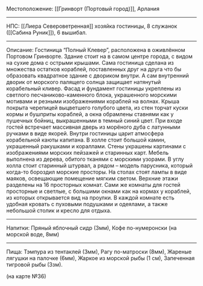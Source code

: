 Местоположение: [[Гринворт (Портовый город)]], Арлания
_________
НПС: [[Лиера Североветренная]] хозяйка гостиницы, 8 служанок ([[Сабина Руник]]), 6 вышибал.
_________
Описание: Гостиница “Полный Клевер”, расположена в оживлённом Портовом Гринворте. Здание стоит на в самом центре города, с видом на сухие дома с острыми крышами. Сама гостиница сделана из множества остатков кораблей, поставленных друг на друга что бы образовать квадратное здание с двориком внутри. А сам внутренний дворик от морского палящего солнца защищает натянутый корабельный кливер. Фасад и фундамент гостиницы укреплены из светлого песчаниково-каменного блока, украшенного морскими мотивами и резными изображениями кораблей на волнах. Крыша покрыта черепицей выцветшего голубого цвета, из стен торчат куски кормы и бушприты кораблей, а окна обрамлены ставнями как у пушечных бойниц, выкрашенными в темный синий цвет. При входе гостей встречает массивная дверь из морёного дуба с латунными ручками в виде якорей. Внутри гостиницы царит атмосфера корабельной каюты капитана. В холле стоит большой камин, украшенный ракушками и кораллами. Стены украшены картинами с изображениями морских пейзажей и старинных карт. Мебель выполнена из дерева, обитого тканями с морскими узорами. В углу холла стоит старинный штурвал, а рядом – модель парусника, который когда-то бороздил морские просторы. На столах стоят лампы в виде маяков, освещающие помещение мягким светом. Верхние этажи разделены на 16 просторных комнат. Сами же комнаты для гостей просторные и светлые, с большими окнами как на кормах у кораблей, из которых открывается вид на проулки. В каждой комнате есть удобная кровать с пуховыми подушками и одеялами, а также небольшой столик и кресло для отдыха.
__________
Напитки: Пряный яблочный сидр (3мм), Кофе по-нумеронски (на морской воде, 8мм)
_______
Пища: Тэмпура из тентаклей (3мм), Рагу по-матроски (8мм), Жареные лягушки на палочке (6мм), Жаркое из морской рыбы (1 см), Запеченная тигровой рыбы (3зм).

(на карте №36)
